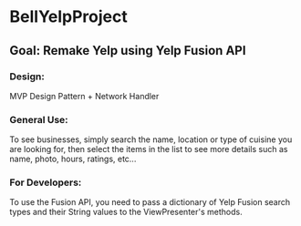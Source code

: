 # BellYelpProject

## Goal: Remake Yelp using Yelp Fusion API

### Design:
MVP Design Pattern + Network Handler

### General Use:
To see businesses, simply search the name, location or type of 
cuisine you are looking for, then select the items in the list 
to see more details such as name, photo, hours, ratings, etc...

### For Developers:
To use the Fusion API, you need to pass a dictionary of Yelp
Fusion search types and their String values to the ViewPresenter's 
methods.